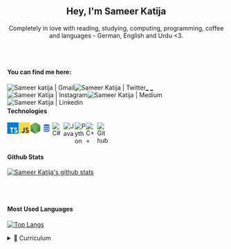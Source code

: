 <h2 align="center">Hey, I'm Sameer Katija</h2>

<p align="center">Completely in love with reading, studying, computing, programming, coffee and languages - German, English and Urdu <3.</b> </p>


<br/>
<br/>

#### You can find me here:

[ <img align="left" alt="Sameer katija | Gmail"  src="https://img.shields.io/badge/-Gmail-c14438?style=flat&logo=Gmail&logoColor=white&link=mailto:sameerkatija@gmail.com" />][gmail]
[ <img target="_blank" align="left" alt="Sameer Katija | Twitter"  src="https://img.shields.io/badge/-Twitter-1ca0f1?style=flat&labelColor=1ca0f1&logo=twitter&logoColor=white&link=https://twitter.com/sameerkatija" />][twitter]
[ <img align="left" alt="Sameer Katija | Instagram"  src="https://img.shields.io/badge/instagram-%23E4405F.svg?&style=flat&logo=instagram&logoColor=white"/>][instagram]
[_<img align="left" alt="Sameer Katija | Medium" src="https://seeklogo.com/images/M/medium-logo-F0ACFCCD58-seeklogo.com.png"/>][medium]
[_<img align="left" alt="Sameer Katija | Linkedin" src="https://1000logos.net/wp-content/uploads/2017/03/Linkedin-Logo-640x400.png"/>][linkedin]
<br />
<br/>

#### Technologies

<img align="left" alt="Typescript" width="26px" src="https://raw.githubusercontent.com/github/explore/78df643247d429f6cc873026c0622819ad797942/topics/typescript/typescript.png" />
<img align="left" alt="JavaScript" width="26px" src="https://raw.githubusercontent.com/github/explore/80688e429a7d4ef2fca1e82350fe8e3517d3494d/topics/javascript/javascript.png" />
<img align="left" alt="Node.js" width="26px" src="https://raw.githubusercontent.com/github/explore/80688e429a7d4ef2fca1e82350fe8e3517d3494d/topics/nodejs/nodejs.png" />
<img align="left" alt="SQL" width="26px" src="https://raw.githubusercontent.com/github/explore/80688e429a7d4ef2fca1e82350fe8e3517d3494d/topics/sql/sql.png" />
<img align="left" alt="C#" width="26px" src="https://seeklogo.com/images/C/c-sharp-c-logo-02F17714BA-seeklogo.com.png" />
<img align="left" alt="Java" width="26px" src="https://seeklogo.com/images/J/java-logo-7833D1D21A-seeklogo.com.png" />
<img align="left" alt="Python" width="26px" src="https://seeklogo.com/images/P/python-logo-A32636CAA3-seeklogo.com.png" />
<img align="left" alt="C++" width="26px" src="https://seeklogo.com/images/C/c-logo-1B1817C041-seeklogo.com.png" />
<img align="left" alt="Github" width="26px" src="https://github.githubassets.com/images/modules/logos_page/Octocat.png" />

<br />

<br/>
<br/>

#### Github Stats
[![Sameer Katija's github stats](https://github-readme-stats.vercel.app/api?username=sameerkatija&theme=blueberry&show_icons=true&count_private=true&include_all_commits=true&hide_title=true)](https://github.com/sameerkatija/github-readme-stats)

<br />
<br/>


#### Most Used Languages
[![Top Langs](http://github-readme-stats.vercel.app/api/top-langs/?username=sameerkatija&langs_count=10)](https://github.com/sameerkatija/github-readme-stats)


<details>
    <summary>📃 Curriculum</summary>

## Education

- 📖 **Inter Computer Science**
    
    📆 2016 - 2018

    📍 **GCU Lahore** - Lahore, Punjab, Pakistan
    

- 📖 **Artifical Intelligence**
    
    📆 2020 - 2021 (Expected)

    📍 **PIAIC** - Pakistan

- 📖 **BS(H) Computer Science **
    
    📆 2018 - 2022 (Expected)

    📍 **GCU Lahore** - Lahore, Punjab, Pakistan


## Experience

- 🖌️ **Graphics Designer** at IEEE GCU Student Branch

    📆 Nov 2019 - 2020
   
- 🖌️ **Graphics Designer** at Tech Tology

    📆 Nov 2019 - 2020

- 👨‍💻 **Open Source Contributor** - Artiba Tech
    Working with Python

</details>


<!--
**sameerkatija/sameerkatija** is a ✨ _special_ ✨ repository because its `README.md` (this file) appears on your GitHub profile.

Here are some ideas to get you started:

- 🔭 I’m currently working on ...
- 🌱 I’m currently learning ...
- 👯 I’m looking to collaborate on ...
- 🤔 I’m looking for help with ...
- 💬 Ask me about ...
- 📫 How to reach me: ...
- 😄 Pronouns: ...
- ⚡ Fun fact: ...
-->


[twitter]: https://twitter.com/sameerkatija
[gmail]: mailto:sameerkatija@gmail.com
[instagram]: https://www.instagram.com/sameerkatija__
[medium]: https://www.medium.com/@sameerkatija
[linkedin]: https://www.linkedin.com/in/sameerkatija
